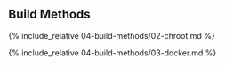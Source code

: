 ## Build Methods

{% include_relative 04-build-methods/02-chroot.md %}

{% include_relative 04-build-methods/03-docker.md %}

